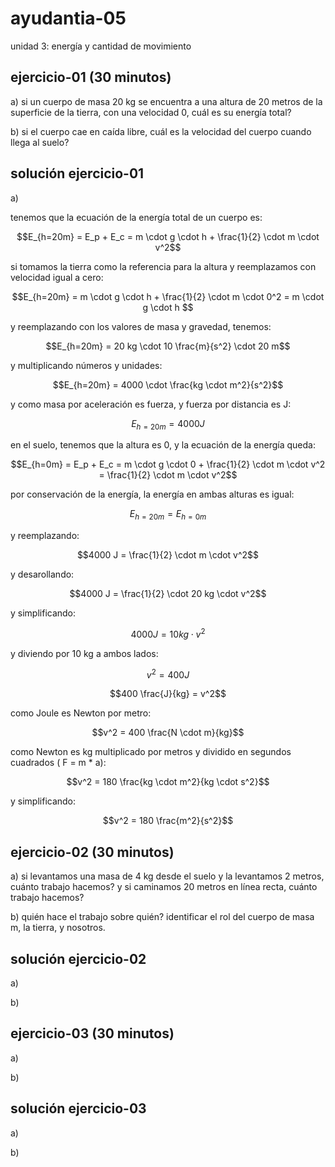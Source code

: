 # ayudantia-05

unidad 3: energía y cantidad de movimiento

## ejercicio-01 (30 minutos)

a) si un cuerpo de masa 20 kg se encuentra a una altura de 20 metros de la superficie de la tierra, con una velocidad 0, cuál es su energía total?

b) si el cuerpo cae en caída libre, cuál es la velocidad del cuerpo cuando llega al suelo?

## solución ejercicio-01

a)

tenemos que la ecuación de la energía total de un cuerpo es:

$$E_{h=20m} = E_p + E_c = m \cdot g \cdot h + \frac{1}{2} \cdot m \cdot v^2$$

si tomamos la tierra como la referencia para la altura y reemplazamos con velocidad igual a cero:

$$E_{h=20m} = m \cdot g \cdot h  + \frac{1}{2} \cdot m \cdot 0^2 = m \cdot g \cdot h $$

y reemplazando con los valores de masa y gravedad, tenemos:

$$E_{h=20m} = 20 kg \cdot 10 \frac{m}{s^2} \cdot 20 m$$

y multiplicando números y unidades:

$$E_{h=20m} = 4000 \cdot \frac{kg \cdot m^2}{s^2}$$

y como masa por aceleración es fuerza, y fuerza por distancia es J:

$$E_{h=20m} = 4000 J$$

en el suelo, tenemos que la altura es 0, y la ecuación de la energía queda:

$$E_{h=0m} = E_p + E_c = m \cdot g \cdot 0 + \frac{1}{2} \cdot m \cdot v^2 = \frac{1}{2} \cdot m \cdot v^2$$

por conservación de la energía, la energía en ambas alturas es igual:

$$E_{h=20m} = E_{h=0m}$$

y reemplazando:

$$4000 J = \frac{1}{2} \cdot m \cdot v^2$$

y desarollando:

$$4000 J = \frac{1}{2} \cdot 20 kg \cdot v^2$$

y simplificando:

$$4000 J = 10 kg \cdot v^2$$

y diviendo por 10 kg a ambos lados:

$$v^2 = 400 J$$

$$400 \frac{J}{kg} = v^2$$

como Joule es Newton por metro:

$$v^2 = 400 \frac{N \cdot m}{kg}$$

como Newton es kg multiplicado por metros y dividido en segundos cuadrados ( F = m \* a):

$$v^2 = 180 \frac{kg \cdot m^2}{kg \cdot s^2}$$

y simplificando:

$$v^2 = 180 \frac{m^2}{s^2}$$

## ejercicio-02 (30 minutos)

a) si levantamos una masa de 4 kg desde el suelo y la levantamos 2 metros, cuánto trabajo hacemos? y si caminamos 20 metros en línea recta, cuánto trabajo hacemos?

b) quién hace el trabajo sobre quién? identificar el rol del cuerpo de masa m, la tierra, y nosotros.

## solución ejercicio-02

a)

b)

## ejercicio-03 (30 minutos)

a)

b)

## solución ejercicio-03

a)

b)
